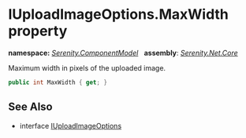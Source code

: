 # IUploadImageOptions.MaxWidth property
**namespace:** *[Serenity.ComponentModel](../../README.md#serenity.componentmodel-namespace)*   **assembly**: *[Serenity.Net.Core](../../README.md)*

Maximum width in pixels of the uploaded image.

```csharp
public int MaxWidth { get; }
```

## See Also

* interface [IUploadImageOptions](../IUploadImageOptions.md)